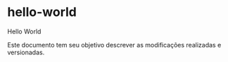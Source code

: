 # hello-world
Hello World 

Este documento tem seu objetivo descrever as modificações realizadas e versionadas.
